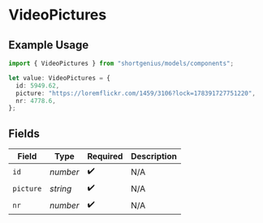 # VideoPictures

## Example Usage

```typescript
import { VideoPictures } from "shortgenius/models/components";

let value: VideoPictures = {
  id: 5949.62,
  picture: "https://loremflickr.com/1459/3106?lock=178391727751220",
  nr: 4778.6,
};
```

## Fields

| Field              | Type               | Required           | Description        |
| ------------------ | ------------------ | ------------------ | ------------------ |
| `id`               | *number*           | :heavy_check_mark: | N/A                |
| `picture`          | *string*           | :heavy_check_mark: | N/A                |
| `nr`               | *number*           | :heavy_check_mark: | N/A                |